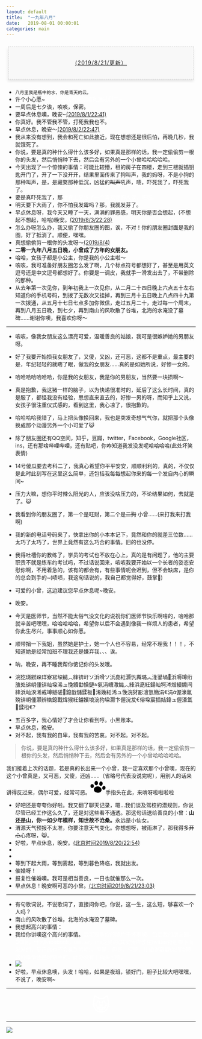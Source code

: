 ```yaml
---
layout: default
title:  "一九年八月"
date:   2019-08-01 00:00:01
categories: main
---
```



<section style="margin: 20px 0px;">
    <section style="padding: 5px;box-sizing: border-box;">
        <section style="text-align: center;border-width: 1px;border-style: dashed;border-color: #cccccc;background: #f8f8f8;box-shadow: #e5e5e5 -1px 5px 7px;letter-spacing: 1.5px;padding: 1em;color: #3f3e3f;box-sizing: border-box;">
            <section style="text-align: justify;padding: 2px 0.8em;line-height: 1.75em;font-size: 14px;box-sizing: border-box;">
                <p style="text-align: center;">
                    <a href="">(2019/8/21/更新）</a>
                </p>
            </section>
        </section>
    </section>
</section>

- `八月里我是瓶中的水，你是青天的云。`
- 许个小心愿~<font color="white">希望我喜欢的姑娘顺利通过科二~</font>
- 一周后是七夕诶，咳咳，保密。
- 要早点休息噢，晚安~[(2019/8/1/22:41)]()
- 你真好。我不管我不管，打死我我也不。
- 早点休息，晚安～[(2019/8/2/22:47)]()
- 我从来没有想到，我会和死亡如此接近，现在想想还是很后怕，再晚几秒，我就饿死了。
- 你说，要是真的种什么得什么该多好，如果真是那样的话，我一定偷偷剪一根你的头发，然后悄悄种下去，然后会有另外的一个小曾哈哈哈哈哈。
- 今天出现了一个惊悚的事情：可能比较懵，租的房子在四楼，走到三楼就插钥匙开门了，开了一下没开开，结果里面传来了狗叫声，我的妈呀，不是小狗的那种叫声，是，是藏獒那种低沉，凶猛的<s>叫声</s>吼声，啧，吓死我了，吓死我了。
- 要是真吓死我了，那<font color="white">世界上又少了一个喜欢你的人诶，咳咳。</font>
- 明天要下大雨了，你不怕我发霉吗？那，我就发芽了。
- 早点休息呀，我今天又睡了一天，满满的罪恶感，明天你是否会想起，(不想起不想起，哈哈)晚安。[(2019/8/3/22:28)]()
- 怎么办呀怎么办，我又偷了你朋友圈的图，诶，不对！你的朋友圈封面是我的图，好了抵消了。顺便，嘿嘿。
- 真想偷偷剪一根你的头发呀～[(2019/8/4)]()
- <b>二零一九年八月五日晚，小曾成了方年的女朋友。</b>
- 哈哈，女孩子都是小公主，你是我的小公主啦～
- 咳咳，我可准备好朋友圈怎么发了啊，几个标点符号都想好了，甚至是用英文逗号还是中文逗号都想好了。你要是一调皮，我就手一滑发出去了，不带删除的那种。
- 从去年第一次见你，到年初我上一次见你，从二月二十四日晚上六点五十左右知道你的手机号码，到拨了无数次又挂掉，再到三月十五日晚上八点四十九第一次拨通，从五月十七日七点多加你微信，走过五月二十，走过每一个周末，再到八月五日晚，到七夕，再到南山的风吹散了谷堆，北海的水淹没了墓碑……谢谢你噢，我喜欢你呀～

--- 

- 咳咳，像我女朋友这么漂亮可爱，温暖善良的姑娘，我可是很嫉妒她的男朋友呀。
- 好了我要开始损我女朋友了，又傻，又凶，还可恶，这都不是重点，最主要的是，年纪轻轻的就瞎了眼，做我的女朋友……真的是如她所说，好惨一女的。
- 哈哈哈哈哈哈哈，你是我的女朋友，我是你的男朋友，当然要一块损啊～
- 真是抱歉，我这猪一样的脑子，以为快递很准时的，延后了这么长时间，真的是服了，都怪我没有经验，思想直来直去的，好惨一男的呀，而知乎上又说，女孩子很注重仪式感的，看到这里，我心凉了，很抱歉的。

- 哈哈哈哈我错了，马上把头像换回来，我也是突发奇想气气你，就把那个头像换成那个动漫另外一个小可爱了😺
- 除了朋友圈还有QQ空间，知乎，豆瓣，twitter，Facebook，Google社区，ins，还有那啥哔哩哔哩，还有贴吧，你咋知道我发没发呢哈哈哈哈(此处坏笑表情)
- 14号傻瓜要去考科二了，我真心希望你平平安安，顺顺利利的，真的，不仅仅是此时此刻写在这里这么简单，还包括我每每想起你来的每一个发自内心的瞬间~
- 压力大嘛，想你平时辣么阳光的人，应该没啥压力的，不论结果如何，去就是了。😺

- 我看到你的朋友圈了，第一个是旺财，第二个是<s>二狗</s> 小曾……(来打我来打我啊)
- 我的新的电话号码来了，快拿出你的小本本记下，竟然和你的就差三位数……太巧了太巧了，世界上竟然有这么巧合的事情。旧的也没停。
- 我得吐槽你的教练了，学员的考试也不放在心上，真的是有问题了，他的主要职责不就是练车约考试吗，不过话说回来，咳咳我要开始以一个长者的姿态安慰你啊，不用着急的，该有的都会有，有些事情呢会迟到，但不会缺席，是你的总会到手的~(啧啧，我这句话说的，我自己都觉得好，鼓掌👏) 
- 可爱的小曾，这边建议您早点休息呢~晚安。
- 晚安。
- 今天是医师节，当然不能太俗气没文化的说祝你们医师节快乐啊啥的，哈哈那就辛苦吧嘿嘿，哈哈哈哈哈，希望你以后不会遇到像我一样烦人的患者，希望你此生尽兴，事事顺心如你愿。
- 顺带捎一下我姐，虽然她是护士，她一个人也不容易，经常不理我！！！，不知道她是经常加班不理我还是嫌弃我、、、诶。
- 呐，晚安，再不睡我帮你惦记你的头发哦。
- 浣犵珶鐒跺珜寮冩垜鐑︿綘锛屽ソ浜嗗ソ浜嗭紝灏忛粦璐︽湰鍙堝浜嗕竴绗旇处锛岄偅锛屾垜浠ュ悗鐨勫懆鏈氨涓嶆潵鐑︿綘浜嗭紝鍚屾牱涔熷績鐤间綘浜屾湀浠戒竴鐩磋鎴戠儲鍒板浠婏紝浠ュ悗浣犲彲澶氫簡涓€涓偓濠氱殑锛岄偅灏辨槸鎴戰煒猴紝鐪嬪埌浣犳垜灏卞偓浣犮€傛垜宸插姞鍏ュ偓濠氳鍒椼€?
<!--鍦ㄦ垜鍠滄浣犺繖涓棶棰樹笂闈㈠憿锛屼笉瑕佽川鐤戞垜鍝︼紝鐪熺殑濂芥皵涓嶈兘閫氳繃鎵嬫満浜茶嚜璁╀綘鎽告懜鎴戠殑蹇冿紝鐪嬬湅鎴戠殑鐪肩潧锛屼粬閲岄潰鍖呮嫭浠庢棭鍒版櫄锛岀湅瑙佺殑浜戯紝鎰熷彈鍒板惞杩囩殑寰锛屽倣鏅氭椂鍒嗙殑澶曢槼锛屾槦杈帮紝闆ㄩ洩锛屾垜鐨勬ⅵ鎯筹紝鎴戠殑鏈潵缇庡ソ鐨勬啩鎲€︽墍鏈夋墍鏈夌編濂界殑浜嬫儏鍙戠敓鍦ㄦ垜韬竟閮借兘鎯冲埌浣狅紝鎵€鏈変笉蹇箰鐨勪簨鎯呮兂鍒颁綘閮借兘璁╂垜骞抽潤涓嬫潵锛屼綘鐪熺殑鐪熺殑鍦ㄦ垜蹇冧腑寰堥噸瑕佸緢閲嶈锛屼綘鏄皯骞存浘缁忕殑鍗婄墖澶╃┖锛岀幇鍦ㄤ篃鏄紝杩樿寰楁垜璇磋繃鍚楋紝鎴戣兘淇濊瘉姣忎竴涓粖澶╂垜閮藉枩娆綘鍛€銆傝璇存垜鍚э紝鎴戞尯锛屾尯鑷崙鐨勶紝鐪熷績瑙夊緱閰嶄笉涓婁綘锛岎煒旓紝骞朵笖杩欑鑷崙鐨勬儏缁埌鍚庨潰鍜屼綘娣卞叆鎺ヨЕ鍚庯紝鍙戝睍浣犵壒鍒壒鍒ソ鑰岃嚜鍗戠▼搴﹀姞娣便€傚悗闈㈠ぉ澶╂兂鎵句綘鑱婂ぉ锛屼絾鎬曚綘鐑︼紝鎬曟垜娌＄粡楠岋紝鎬曟垜璇撮敊璇濓紝褰撶劧鎴戣嚜宸变篃涓嶅濂斤紝涓嶅浼樼锛屽彲鎴戜篃鐪熺殑鐪熺殑濂藉枩娆綘锛屾垜浠ュ悗涓嶈兘鍍忎箣鍓嶉偅涔堝皬姘斾簡锛屾垜瑕佸ぇ搴﹁捣鏉ワ紝浣犲笇鏈涗綘蹇揩鎵惧埌鐢锋湅鍙嬶紝璇垛€︽垜寰堢煕鐩撅紝鏃㈢劧浣犳槸鎴戝枩娆㈢殑濮戝锛岄偅涔堟垜涔燂紝鐪熷績鍦板笇鏈涳紝浣犺兘鎵惧埌鐢锋湅鍙嬶紝杩欓噷鏄湡蹇冨湴甯屾湜锛屾病鏈夊崐鐐硅櫄鍋囷紝褰撶劧鏈夋垜鐨勪笉鐢樺績銆傜珶鐒舵湁浜涗激鎰熴€?
璇讹紝鍑嗗濂戒簡鍚楋紝浠婂ぉ鏅氫笂鎴戣鍐嶆福鐢蜂竴娆★細鎴戠埍浣犲憖锝?-->
- 五百多字，我心情好了才会让你看到哼。小黑账本。
- 早点休息，晚安。
- 对不起，我有我的自卑，我有我的苦衷。对不起。对不起。
  
> 你说，要是真的种什么得什么该多好，如果真是那样的话，我一定偷偷剪一根你的头发，然后悄悄种下去，然后会有另外的一个小曾哈哈哈哈哈。    

   我们接着上次的话题，若是真的长出来一个小曾，我一定喜欢那个小曾噢，现在的这个小曾真是，又可恶，又傻，还凶……（省略号代表没说完呢），用别人的话来讲得反过来，偶尔可爱，经常可恶。<svg t="1564580018766" class="icon" viewBox="0 0 1304 1024" version="1.1" xmlns="http://www.w3.org/2000/svg" p-id="2307" width="40" height="40"><path d="M0 446.49054a171.094255 145.438963 90 1 0 290.877927 0 171.094255 145.438963 90 1 0-290.877927 0Z" p-id="2308"></path><path d="M1126.923945 768.927392a140.307905 171.094255 12.07 1 0 71.553865-334.6237 140.307905 171.094255 12.07 1 0-71.553865 334.6237Z" p-id="2309"></path><path d="M353.069892 190.999222a190.999222 149.508423 90 1 0 299.016847 0 190.999222 149.508423 90 1 0-299.016847 0Z" p-id="2310"></path><path d="M887.858242 431.109679a149.508423 190.999222 6.71 1 0 44.634256-379.38186 149.508423 190.999222 6.71 1 0-44.634256 379.38186Z" p-id="2311"></path><path d="M962.073434 786.025054c-10.704449 162.07067-167.201728 249.033261-352.36216 236.736415s-328.918531-118.899006-318.479481-281.058143 173.305918-264.957235 354.662289-271.415291c187.549028 37.686739 326.883801 153.577883 316.179352 315.737019z" p-id="2312"></path></svg>手指头在此，来啃呀啦啦啦啦

- 好吧还是夸夸你好啦。我又翻了聊天记录，嗯…我们谈及驾校的潜规则，你说尽管已经工作这么久了，还是对这些看不通透。那这句话送给善良的小曾：<b>山还是山，你一如少年模样，知世故不沧桑。</b>永远是小仙女。
- 渭源天气预报不太准，你要注意天气变化。你想想呀，被雨淋了，那我得多<s>开心</s>心疼呀，😸。
- 好啦，早点休息，晚安。[(北京时间2019/8/20/22:54)]()
- <!-- 等到天黑我就出发，躲避自卑；-->
- <!-- 等到天黑我就出发，逃避你的眼神；-->
- 等到下起大雨，等到雾起，等到暮色降临，我就出发。
- 催婚呀！
- 报复性催婚噢。我可是相当善良，一日也就催那么一次。
- 早点休息！晚安啊可恶的小曾。[(北京时间2019/8/21/23:03)]()

---

- 有句歌词说，不说歌词了，直接问你吧，你说，这一生，这么短，够喜欢一个人吗？
- 南山的风吹散了谷堆，北海的水淹没了墓碑。
- 我想起高兴的事情：
- 我给你讲噢这个高兴的事情。<font color="white">我可没拿你的照片干坏事噢，包括我的朋友圈，QQ啊，什么Facebook，twitter，ins之类的(其实我应该在twitter特朗普下面发发的，反正你也不会看到哈哈)，但是，但是，但是，比如说戳戳你的脸颊这种事情还是经常干的。此处没有手指头可啃。</font>
- ![](https://upload.cc/i1/2019/08/22/3z98AM.gif)
- 好啦，早点休息噢，头发！哈哈，如果是夜班，锁好门，胆子比较大吧嘿嘿，不说了，晚安啊~

---

<center><font size ="15px" color="white">😸</font></center>

---


 <!--  我爱你。 -->

<section style="max-width: 100%;vertical-align: middle;display: inline-block;box-sizing: border-box;">
    <img src="https://upload.cc/i1/2019/07/20/afA1cE.jpg
" style="vertical-align: middle;box-sizing: border-box;我唯一不能同意的就是你等我，不可以商量，一点余地都没有。若要问原因，那就是我喜欢你;"/>
</section>
